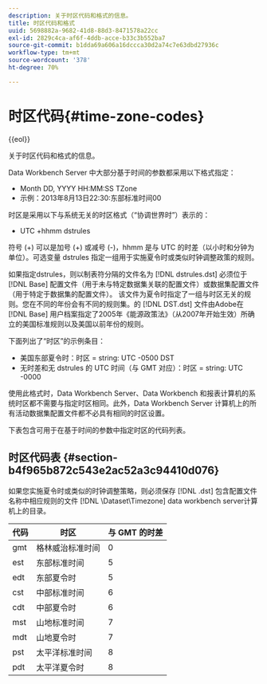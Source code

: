 ```yaml
---
description: 关于时区代码和格式的信息。
title: 时区代码和格式
uuid: 5698882a-9682-41d8-88d3-8471578a22cc
exl-id: 2829c4ca-af6f-4ddb-acce-b33c3b552ba7
source-git-commit: b1dda69a606a16dccca30d2a74c7e63dbd27936c
workflow-type: tm+mt
source-wordcount: '378'
ht-degree: 70%

---
```


# 时区代码{#time-zone-codes}

{{eol}}

关于时区代码和格式的信息。

Data Workbench Server 中大部分基于时间的参数都采用以下格式指定：

* Month DD, YYYY HH:MM:SS TZone
* 示例：2013年8月13日22:30:东部标准时间00

时区是采用以下与系统无关的时区格式（“协调世界时”）表示的：

* UTC +hhmm dstrules

符号 (+) 可以是加号 (+) 或减号 (-)，hhmm 是与 UTC 的时差（以小时和分钟为单位）。可选变量 dstrules 指定一组用于实施夏令时或类似时钟调整政策的规则。

如果指定dstrules，则以制表符分隔的文件名为 [!DNL dstrules.dst] 必须位于 [!DNL Base] 配置文件（用于未与特定数据集关联的配置文件）或数据集配置文件（用于特定于数据集的配置文件）。 该文件为夏令时指定了一组与时区无关的规则。您在不同的年份会有不同的规则集。的 [!DNL DST.dst] 文件由Adobe在 [!DNL Base] 用户档案指定了2005年《能源政策法》（从2007年开始生效）所确立的美国标准规则以及美国以前年份的规则。

下面列出了“时区”的示例条目：

* 美国东部夏令时：时区 = string: UTC -0500 DST
* 无时差和无 dstrules 的 UTC 时间（与 GMT 对应）：时区 = string: UTC -0000

使用此格式时，Data Workbench Server、Data Workbench 和报表计算机的系统时区都不需要与指定时区相同。此外，Data Workbench Server 计算机上的所有活动数据集配置文件都不必具有相同的时区设置。

下表包含可用于在基于时间的参数中指定时区的代码列表。

## 时区代码表 {#section-b4f965b872c543e2ac52a3c94410d076}

如果您实施夏令时或类似的时钟调整策略，则必须保存 [!DNL .dst] 包含配置文件名称中相应规则的文件 [!DNL \Dataset\Timezone] data workbench server计算机上的目录。

| 代码 | 时区 | 与 GMT 的时差 |
|---|---|---|
| gmt | 格林威治标准时间 | 0 |
| est | 东部标准时间 | 5 |
| edt | 东部夏令时 | 5 |
| cst | 中部标准时间 | 6 |
| cdt | 中部夏令时 | 6 |
| mst | 山地标准时间 | 7 |
| mdt | 山地夏令时 | 7 |
| pst | 太平洋标准时间 | 8 |
| pdt | 太平洋夏令时 | 8 |
